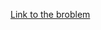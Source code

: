 [Link to the broblem](https://leetcode.com/problems/longest-substring-without-repeating-characters/)
